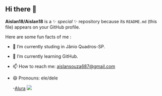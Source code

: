 ## Hi there 👋


**Aislan18/Aislan18** is a ✨ _special_ ✨ repository because its `README.md` (this file) appears on your GitHub profile.

Here are some fun facts of me :

- 🔭 I’m currently studing in Jânio Quadros-SP.
- 🌱 I’m currently learning GitHub.

- 📫 How to reach me: aislansouza687@gmail.com
- 😄 Pronouns: ele/dele

  -[Alura](https://www.alura.com.br)
![](https://tenor.com/pt-BR/view/whatever-really-unimpressed-meh-blank-gif)

